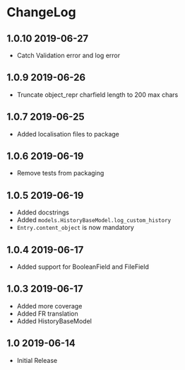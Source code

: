 ChangeLog
=========


1.0.10 2019-06-27
----------------

- Catch Validation error and log error


1.0.9 2019-06-26
----------------

- Truncate object_repr charfield length to 200 max chars


1.0.7 2019-06-25
----------------

- Added localisation files to package


1.0.6 2019-06-19
----------------

- Remove tests from packaging


1.0.5 2019-06-19
----------------

- Added docstrings
- Added `models.HistoryBaseModel.log_custom_history`
- `Entry.content_object` is now mandatory


1.0.4 2019-06-17
----------------

- Added support for BooleanField and FileField


1.0.3 2019-06-17
----------------

- Added more coverage
- Added FR translation
- Added HistoryBaseModel


1.0 2019-06-14
--------------

- Initial Release
